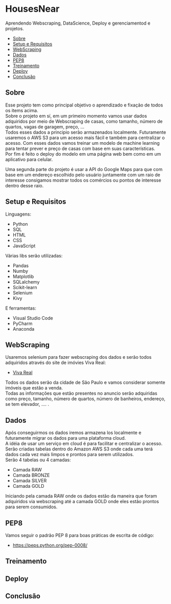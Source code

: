 # HousesNear
Aprendendo Webscraping, DataScience, Deploy e gerenciamentod e projetos.

- [Sobre](#sobre)
- [Setup e Requisitos](#setup-e-requisitos)
- [WebScraping](#webscraping)
- [Dados](#dados)
- [PEP8](#pep8)
- [Treinamento](#treinamento)
- [Deploy](#deploy)
- [Conclusão](#conclusao)

## Sobre
Esse projeto tem como principal objetivo o aprendizado e fixação de todos os items acima.<br />
Sobre o projeto em sí, em um primeiro momento vamos usar dados adquiridos por meio de Webscraping de casas, como tamanho, número de quartos, vagas de garagem, preço, ... <br />
Todos esses dados a principio serão armazenados localmente. Futuramente usaremos o AWS S3 para um acesso mais fácil e também para centralizar o acesso.
Com esses dados vamos treinar um modelo de machine learning para tentar prever e preço de casas com base em suas características. <br />
Por fim é feito o deploy do modelo em uma página web bem como em um aplicativo para celular.

Uma segunda parte do projeto é usar a API do Google Maps para que com base em um endereço escolhido pelo usuário juntamente com um raio de interesse consigamos mostrar todos os comércios ou pontos de interesse dentro desse raio.

## Setup e Requisitos
Linguagens:

* Python
* SQL
* HTML
* CSS
* JavaScript

Várias libs serão utilizadas:

* Pandas
* Numby
* Matplotlib
* SQLalchemy
* Scikit-learn
* Selenium
* Kivy

E ferramentas:

* Visual Studio Code
* PyCharm
* Anaconda

## WebScraping
Usaremos selenium para fazer webscraping dos dados e serão todos adquiridos através do site de imóvies Viva Real:

- [Viva Real](https://www.vivareal.com.br/venda/sp/sao-paulo/apartamento_residencial/)

Todos os dados serão da cidade de São Paulo e vamos considerar somente imóveis que estão a venda.<br />
Todas as informações que estão presentes no anuncio serão adquiridas como preço, tamanho, número de quartos, número de banheiros, endereço, se tem elevador, .... .

## Dados
Após conseguirmos os dados iremos armazena los localmente e futuramente migrar os dados para uma plataforma cloud.<br />
A idéia de usar um serviço em cloud é para facilitar e centralizar o acesso.<br />
Serão criadas tabelas dentro do Amazon AWS S3 onde cada uma terá dados cada vez mais limpos e prontos para serem utilizados.<br />
Serão 4 tabelas ou 4 camadas:

* Camada RAW
* Camada BRONZE
* Camada SILVER
* Camada GOLD

Iniciando pela camada RAW onde os dados estão da maneira que foram adquiridos via webscraping até a camada GOLD onde eles estão prontos para serem consumidos.

## PEP8
Vamos seguir o padrão PEP 8 para boas práticas de escrita de código:
- https://peps.python.org/pep-0008/

## Treinamento

## Deploy

## Conclusão
